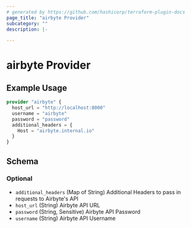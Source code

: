```yaml
---
# generated by https://github.com/hashicorp/terraform-plugin-docs
page_title: "airbyte Provider"
subcategory: ""
description: |-
  
---
```


# airbyte Provider



## Example Usage

```terraform
provider "airbyte" {
  host_url = "http://localhost:8000"
  username = "airbyte"
  password = "password"
  additional_headers = {
    Host = "airbyte.internal.io"
  }
}
```

<!-- schema generated by tfplugindocs -->
## Schema

### Optional

- `additional_headers` (Map of String) Additional Headers to pass in requests to Airbyte's API
- `host_url` (String) Airbyte API URL
- `password` (String, Sensitive) Airbyte API Password
- `username` (String) Airbyte API Username
